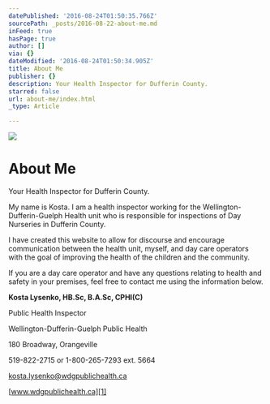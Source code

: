 ```yaml
---
datePublished: '2016-08-24T01:50:35.766Z'
sourcePath: _posts/2016-08-22-about-me.md
inFeed: true
hasPage: true
author: []
via: {}
dateModified: '2016-08-24T01:50:34.905Z'
title: About Me
publisher: {}
description: Your Health Inspector for Dufferin County.
starred: false
url: about-me/index.html
_type: Article

---
```

![](https://the-grid-user-content.s3-us-west-2.amazonaws.com/6729ccbf-e1ad-4871-8135-17a92764fb7b.jpg)

# About Me

Your Health Inspector for Dufferin County.

My name is Kosta. I am a health inspector working for the Wellington-Dufferin-Guelph Health unit who is responsible for inspections of Day Nurseries in Dufferin County.

I have created this website to allow for discourse and encourage communication between the health unit, myself, and day care operators with the goal of improving the health of the children and the community.

If you are a day care operator and have any questions relating to health and safety in your premises, feel free to contact me using the information below.

**Kosta Lysenko, HB.Sc, B.A.Sc, CPHI(C)**

Public Health Inspector

Wellington-Dufferin-Guelph Public Health

180 Broadway, Orangeville

519-822-2715 or 1-800-265-7293 ext. 5664

[kosta.lysenko@wdgpublichealth.ca][0]

[www.wdgpublichealth.ca][1]

[0]: mailto:dorothy.doman@wdgpublichealth.ca
[1]: http://www.wdgpublichealth.ca/